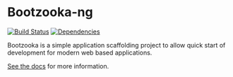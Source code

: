 # Bootzooka-ng

[![Build Status](https://travis-ci.org/softwaremill/bootzooka.svg?branch=master)](https://travis-ci.org/softwaremill/bootzooka)
[![Dependencies](https://app.updateimpact.com/badge/634276070333485056/bootzooka.svg?config=compile)](https://app.updateimpact.com/latest/634276070333485056/bootzooka)

Bootzooka is a simple application scaffolding project to allow quick start of development for modern web based
applications.

[See the docs](http://softwaremill.github.io/bootzooka/) for more information.










